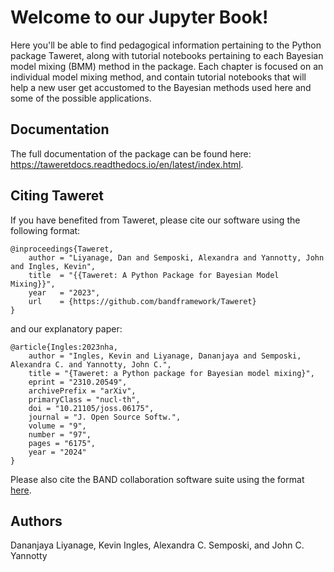 # Welcome to our Jupyter Book!

Here you'll be able to find pedagogical information pertaining to the Python package Taweret, along with tutorial notebooks
pertaining to each Bayesian model mixing (BMM) method in the package. Each chapter is focused on an individual model mixing method, and contain tutorial notebooks that will help a new user get accustomed to the Bayesian methods used here and some of the possible applications. 

## Documentation
The full documentation of the package can be found here: https://taweretdocs.readthedocs.io/en/latest/index.html.

## Citing Taweret
If you have benefited from Taweret, please cite our software using the following format:

```
@inproceedings{Taweret,
    author = "Liyanage, Dan and Semposki, Alexandra and Yannotty, John and Ingles, Kevin",
    title  = "{{Taweret: A Python Package for Bayesian Model Mixing}}",
    year   = "2023",
    url    = {https://github.com/bandframework/Taweret}
}
```

and our explanatory paper:

```
@article{Ingles:2023nha,
    author = "Ingles, Kevin and Liyanage, Dananjaya and Semposki, Alexandra C. and Yannotty, John C.",
    title = "{Taweret: a Python package for Bayesian model mixing}",
    eprint = "2310.20549",
    archivePrefix = "arXiv",
    primaryClass = "nucl-th",
    doi = "10.21105/joss.06175",
    journal = "J. Open Source Softw.",
    volume = "9",
    number = "97",
    pages = "6175",
    year = "2024"
}
```

Please also cite the BAND collaboration software suite using the format [here](https://github.com/bandframework/bandframework#citing-the-band-framework).

## Authors
Dananjaya Liyanage, Kevin Ingles, Alexandra C. Semposki, and John C. Yannotty
